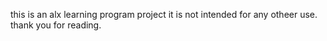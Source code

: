 this is an alx learning program project it is not intended for any otheer use.
thank you for reading.
